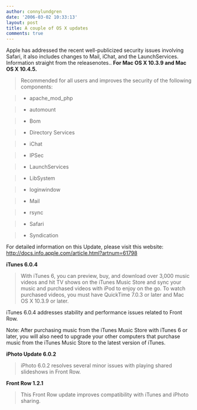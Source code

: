 ```yaml
---
author: connylundgren
date: '2006-03-02 10:33:13'
layout: post
title: A couple of OS X updates
comments: true
---
```


Apple has addressed the recent well-publicized security issues involving
Safari, it also includes changes to Mail, iChat, and the LaunchServices.
Information straight from the releasenotes.. **For Mac OS X 10.3.9 and Mac OS
X 10.4.5.**

> Recommended for all users and improves the security of the following
components:

> * apache_mod_php

> * automount

> * Bom

> * Directory Services

> * iChat

> * IPSec

> * LaunchServices

> * LibSystem

> * loginwindow

> * Mail

> * rsync

> * Safari

> * Syndication

  
For detailed information on this Update, please visit this website:
http://docs.info.apple.com/article.html?artnum=61798

**iTunes 6.0.4**

> With iTunes 6, you can preview, buy, and download over 3,000 music videos
and hit TV shows on the iTunes Music Store and sync your music and purchased
videos with iPod to enjoy on the go. To watch purchased videos, you must have
QuickTime 7.0.3 or later and Mac OS X 10.3.9 or later.

  
iTunes 6.0.4 addresses stability and performance issues related to Front Row.

  
Note: After purchasing music from the iTunes Music Store with iTunes 6 or
later, you will also need to upgrade your other computers that purchase music
from the iTunes Music Store to the latest version of iTunes.

**iPhoto Update 6.0.2**

> iPhoto 6.0.2 resolves several minor issues with playing shared slideshows in
Front Row.

**Front Row 1.2.1**

> This Front Row update improves compatibility with iTunes and iPhoto sharing.

